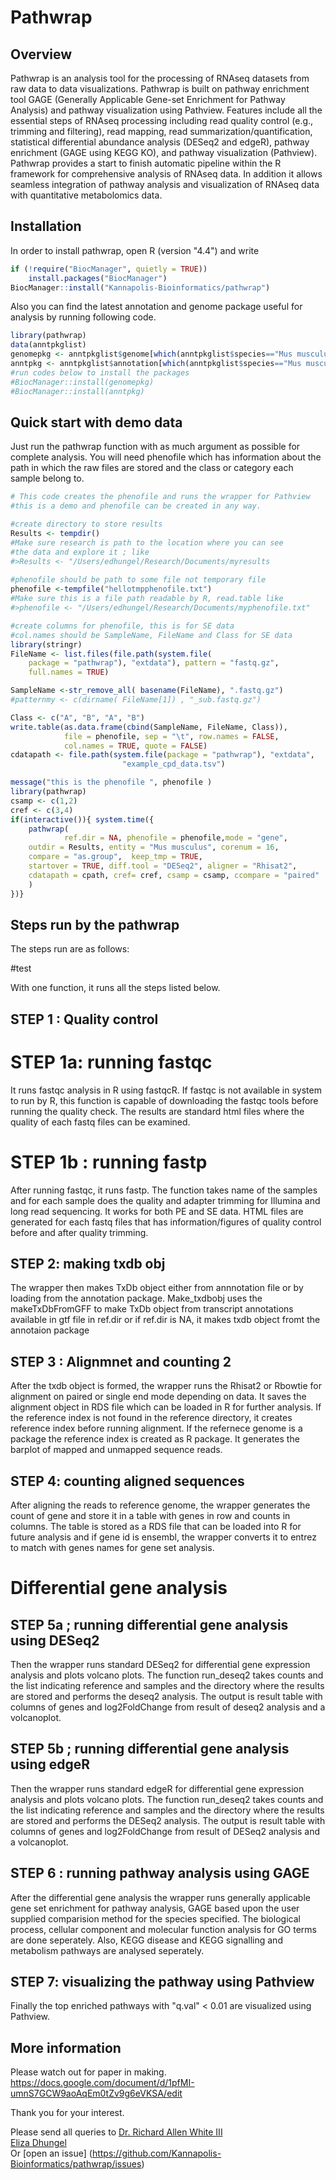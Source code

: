 # Pathwrap

## Overview

Pathwrap is an analysis tool for the processing of RNAseq datasets from raw data to data visualizations. Pathwrap is built on pathway enrichment tool GAGE (Generally Applicable Gene-set Enrichment for Pathway Analysis) and pathway visualization using Pathview.  Features include all the essential steps of RNAseq processing including read quality control (e.g., trimming and filtering), read mapping,  read summarization/quantification, statistical differential abundance analysis (DESeq2 and edgeR), pathway enrichment (GAGE using KEGG KO), and pathway visualization (Pathview). Pathwrap provides a start to finish automatic pipeline within the R framework for comprehensive analysis of RNAseq data. In addition it allows seamless integration of pathway analysis and visualization of RNAseq data with quantitative metabolomics data.

## Installation
In order to install pathwrap, open R (version "4.4") and write

```r
if (!require("BiocManager", quietly = TRUE))
    install.packages("BiocManager")
BiocManager::install("Kannapolis-Bioinformatics/pathwrap")
```

Also you can find the latest annotation and genome package useful for analysis by running following code.

```r 
library(pathwrap)
data(anntpkglist)
genomepkg <- anntpkglist$genome[which(anntpkglist$species=="Mus musculus")]
anntpkg <- anntpkglist$annotation[which(anntpkglist$species=="Mus musculus")]
#run codes below to install the packages
#BiocManager::install(genomepkg)
#BiocManager::install(anntpkg)
```

## Quick start with demo data 
Just run the pathwrap function with as much argument as possible for complete analysis. You will need phenofile which has information about the path in which the raw files are stored and the class or category each sample belong to.

``` r
# This code creates the phenofile and runs the wrapper for Pathview
#this is a demo and phenofile can be created in any way.

#create directory to store results
Results <- tempdir()
#Make sure research is path to the location where you can see
#the data and explore it ; like
#>Results <- "/Users/edhungel/Research/Documents/myresults
  
#phenofile should be path to some file not temporary file
phenofile <-tempfile("hellotmpphenofile.txt")
#Make sure this is a file path readable by R, read.table like 
#>phenofile <- "/Users/edhungel/Research/Documents/myphenofile.txt"

#create columns for phenofile, this is for SE data
#col.names should be SampleName, FileName and Class for SE data
library(stringr)
FileName <- list.files(file.path(system.file(
    package = "pathwrap"), "extdata"), pattern = "fastq.gz",
    full.names = TRUE)

SampleName <-str_remove_all( basename(FileName), ".fastq.gz")
#patternmy <- c(dirname( FileName[1]) , "_sub.fastq.gz")

Class <- c("A", "B", "A", "B")
write.table(as.data.frame(cbind(SampleName, FileName, Class)), 
            file = phenofile, sep = "\t", row.names = FALSE, 
            col.names = TRUE, quote = FALSE)
cdatapath <- file.path(system.file(package = "pathwrap"), "extdata", 
                         "example_cpd_data.tsv")

message("this is the phenofile ", phenofile )
library(pathwrap)
csamp <- c(1,2)
cref <- c(3,4)
if(interactive()){ system.time({
    pathwrap(
            ref.dir = NA, phenofile = phenofile,mode = "gene", 
    outdir = Results, entity = "Mus musculus", corenum = 16,
    compare = "as.group",  keep_tmp = TRUE,
    startover = TRUE, diff.tool = "DESeq2", aligner = "Rhisat2",
    cdatapath = cpath, cref= cref, csamp = csamp, ccompare = "paired"
    )
})}

```

## Steps run by the pathwrap
The steps run are as follows:

#test

With one function, it runs all the steps listed below. 

## STEP 1 : Quality control

# STEP 1a: running fastqc

It runs fastqc analysis in R using fastqcR. If fastqc is not available in system to run by R, this function is capable of downloading the fastqc tools before running the quality check. The results are standard html files where the quality of each fastq files can be examined.

# STEP 1b : running fastp

After running fastqc, it runs fastp. The function takes name of the samples and for each sample does the quality and adapter trimming for Illumina and long read sequencing. It works for both PE and SE data. HTML files are generated for each fastq files that has information/figures of quality control before and after quality trimming.

## STEP 2: making txdb obj

The wrapper then makes TxDb object either from annnotation file or by loading from the annotation package. Make_txdbobj uses the makeTxDbFromGFF to make TxDb object from transcript annotations available in gtf file in ref.dir or if ref.dir is NA, it makes txdb object fromt the annotaion package

## STEP 3 : Alignmnet and counting 2 

After the txdb object is formed, the wrapper runs the Rhisat2 or Rbowtie for alignment on paired or single end mode depending on data. It saves the alignment object in RDS file which can be loaded in R for further analysis. If the reference index is not found in the reference directory, it creates reference index before running alignment. If the refernece genome is a package the reference index is created as R package. It generates the barplot of mapped and unmapped sequence reads.

## STEP 4: counting aligned sequences

After aligning the reads to reference genome, the wrapper generates the count of gene and store it in a table with genes in row and counts in columns. The table is stored as a RDS file that can be loaded into R for future analysis and if gene id is ensembl, the wrapper converts it to entrez to match with genes names for gene set analysis. 

# Differential gene analysis

## STEP 5a ; running differential gene analysis using DESeq2

Then the wrapper runs standard DESeq2 for differential gene expression analysis and plots volcano plots. The function run_deseq2 takes counts and the list indicating reference and samples and the directory where the results are stored and performs the deseq2 analysis. The output is result table with columns of genes and log2FoldChange from result of deseq2 analysis and a volcanoplot.


## STEP 5b ; running differential gene analysis using edgeR

Then the wrapper runs standard edgeR for differential gene expression analysis and plots volcano plots. The function run_deseq2 takes counts and the list indicating reference and samples and the directory where the results are stored and performs the DESeq2 analysis. The output is result table with columns of genes and log2FoldChange from result of DESeq2 analysis and a volcanoplot.

## STEP 6 : running pathway analysis using GAGE 

After the differential gene analysis the wrapper runs generally applicable gene set enrichment for pathway analysis, GAGE based upon the user supplied comparision method for the species specified. The biological process, cellular component and molecular function analysis for GO terms are done seperately. Also, KEGG disease and KEGG signalling and metabolism pathways are analysed seperately. 

## STEP 7: visualizing the pathway using Pathview

Finally the top enriched pathways with "q.val" < 0.01 are visualized using Pathview.

## More information
Please watch out for paper in making. 
https://docs.google.com/document/d/1pfMI-umnS7GCW9aoAqEm0tZv9g6eVKSA/edit


Thank you for your interest.

Please send all queries to [Dr. Richard Allen White III](mailto:rwhit101@uncc.edu)<br />
[Eliza Dhungel](mailto:edhungel@uncc.ed) <br /> 
Or [open an issue]
(https://github.com/Kannapolis-Bioinformatics/pathwrap/issues)

